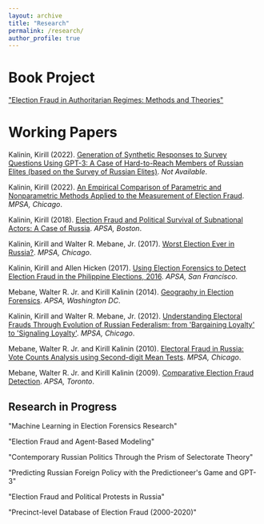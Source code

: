 ```yaml
---
layout: archive
title: "Research"
permalink: /research/
author_profile: true
---
```


Book Project
======

["Election Fraud in Authoritarian Regimes: Methods and Theories"](/book) 


Working Papers
======

Kalinin, Kirill (2022). [Generation of Synthetic Responses to Survey Questions Using GPT-3: A Case of Hard-to-Reach Members of Russian Elites (based on the Survey of Russian Elites)](https://github.com/kkalininMI/GPT3-Surveys). *Not Available*.

Kalinin, Kirill (2022). [An Empirical Comparison of Parametric and Nonparametric Methods Applied to the Measurement of Election Fraud](https://papers.ssrn.com/sol3/papers.cfm?abstract_id=4073770). *MPSA, Chicago*.

Kalinin, Kirill (2018). [Election Fraud and Political Survival of Subnational Actors: A Case of Russia](https://papers.ssrn.com/sol3/papers.cfm?abstract_id=3160355). *APSA, Boston*.

Kalinin, Kirill and Walter R. Mebane, Jr.  (2017). [Worst Election Ever in Russia?](https://papers.ssrn.com/sol3/papers.cfm?abstract_id=2959824). *MPSA, Chicago*.

Kalinin, Kirill and Allen Hicken (2017). [Using Election Forensics to Detect Election Fraud in the Philippine Elections, 2016](https://papers.ssrn.com/sol3/papers.cfm?abstract_id=3070592). *APSA, San Francisco*.

Mebane, Walter R. Jr. and Kirill Kalinin (2014). [Geography in Election Forensics](https://papers.ssrn.com/sol3/papers.cfm?abstract_id=2452260). *APSA, Washington DC*.

Kalinin, Kirill and Walter R. Mebane, Jr.  (2012). [Understanding Electoral Frauds Through Evolution of Russian Federalism: from 'Bargaining Loyalty' to 'Signaling Loyalty'](https://ssrn.com/abstract=1668154). *MPSA, Chicago*.

Mebane, Walter R. Jr. and Kirill Kalinin (2010). [Electoral Fraud in Russia: Vote Counts Analysis using Second-digit Mean Tests](http://websites.umich.edu/~wmebane/mw10B.pdf). *MPSA, Chicago*.

Mebane, Walter R. Jr. and Kirill Kalinin (2009). [Comparative Election Fraud Detection](http://www-personal.umich.edu/~wmebane/apsa09.pdf). *APSA, Toronto*.


Research in Progress
------

"Machine Learning in Election Forensics Research"

"Election Fraud and Agent-Based Modeling"

"Contemporary Russian Politics Through the Prism of Selectorate Theory"

"Predicting Russian Foreign Policy with the Predictioneer's Game and GPT-3"

"Election Fraud and Political Protests in Russia"

"Precinct-level Database of Election Fraud (2000-2020)"